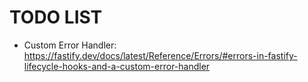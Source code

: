 # TODO LIST
- Custom Error Handler: https://fastify.dev/docs/latest/Reference/Errors/#errors-in-fastify-lifecycle-hooks-and-a-custom-error-handler